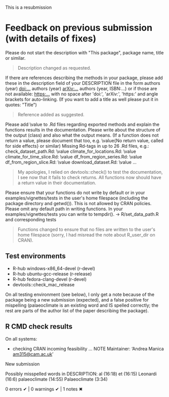 This is a resubmission

# Feedback on previous submission (with details of fixes)

Please do not start the description with "This package", package name,
title or similar.

> Description changed as requested.

If there are references describing the methods in your package, please
add these in the description field of your DESCRIPTION file in the form
authors (year) <doi:...>
authors (year) <arXiv:...>
authors (year, ISBN:...)
or if those are not available: <https:...>
with no space after 'doi:', 'arXiv:', 'https:' and angle brackets for
auto-linking. (If you want to add a title as well please put it in
quotes: "Title")

> Reference added as suggested.

Please add \value to .Rd files regarding exported methods and explain
the functions results in the documentation. Please write about the
structure of the output (class) and also what the output means. (If a
function does not return a value, please document that too, e.g.
\value{No return value, called for side effects} or similar)
Missing Rd-tags in up to 26 .Rd files, e.g.:
      check_dataset_path.Rd: \value
      climate_for_locations.Rd: \value
      climate_for_time_slice.Rd: \value
      df_from_region_series.Rd: \value
      df_from_region_slice.Rd: \value
      download_dataset.Rd: \value
      ...

> My apologies, I relied on devtools::check() to test the documentation, 
I see now that it fails to check returns. All functions now should have a
return value in their documentation.

Please ensure that your functions do not write by default or in your
examples/vignettes/tests in the user's home filespace (including the
package directory and getwd()). This is not allowed by CRAN policies.
Please omit any default path in writing functions. In your
examples/vignettes/tests you can write to tempdir(). ->
R/set_data_path.R and corresponding tests

> Functions changed to ensure that no files are written to the user's home
filespace (sorry, I had misread the note about R_user_dir on CRAN).


## Test environments
- R-hub windows-x86_64-devel (r-devel)
- R-hub ubuntu-gcc-release (r-release)
- R-hub fedora-clang-devel (r-devel)
- devtools::check_mac_release

On all testing environment (see below), I only get a note because of the
package being a new submission (expected), and a false positive for mispelling 
(palaeoclimate is an existing word and IS spelled correctly; the rest are parts
of the author list of the paper describing the package).

## R CMD check results
On all systems:

* checking CRAN incoming feasibility ... NOTE
Maintainer: ‘Andrea Manica <am315@cam.ac.uk>’

New submission

Possibly misspelled words in DESCRIPTION:
  al (16:18)
  et (16:15)
  Leonardi (16:6)
  palaeoclimate (14:55)
  Palaeoclimate (3:34)

0 errors ✔ | 0 warnings ✔ | 1 notes ✖
